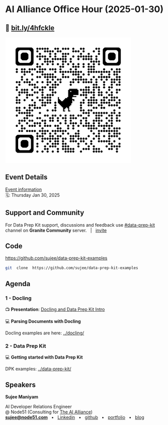 # AI Alliance Office Hour (2025-01-30)

## 🔗 [bit.ly/4hfckIe](https://bit.ly/4hfckIe)

<img src="2025-01__AI-alliance-office-hour-qr1.png" width="400px">

## Event Details

[Event information](https://www.meetup.com/ibm-developer-sf-bay-area-meetup/events/305798918/)<br>
🗓️: Thursday Jan 30, 2025 <br>


## Support and Community

For Data Prep Kit support,  discussions and feedback use [#data-prep-kit](https://discordapp.com/channels/1276554812359442504/1286046139921207476) channel on **Granite Community** server.  &nbsp;  |  &nbsp;  [invite](https://discord.gg/RjXrgDjA3b) 

## Code

https://github.com/sujee/data-prep-kit-examples


```bash
git  clone  https://github.com/sujee/data-prep-kit-examples
```

## Agenda

### 1 - Docling

📺 **Presentation**: [Docling and Data Prep Kit Intro](https://docs.google.com/presentation/d/1axPN1PTc5vvs129zRBGiGLF5bYuqea02Trz-rdonggE/edit?usp=sharing)


💻 **Parsing Documents with Docling**

Docling examples are here: [../docling/](../docling/)

### 2 - Data Prep Kit

💻 **Getting started with Data Prep Kit**

DPK examples: [../data-prep-kit/](../data-prep-kit/)


## Speakers

**Sujee Maniyam** 

AI Developer Relations Engineer  
@ Node51 (Consulting for [The AI Alliance](https://thealliance.ai/))  
**sujee@node51.com** &nbsp; • &nbsp; [Linkedin](https://www.linkedin.com/in/sujeemaniyam/) &nbsp;  • &nbsp;  [github](https://github.com/sujee/) &nbsp;  •  &nbsp; [portfolio](https://sujee.dev/)  &nbsp;  •  &nbsp; [blog](https://sujee.dev/)
